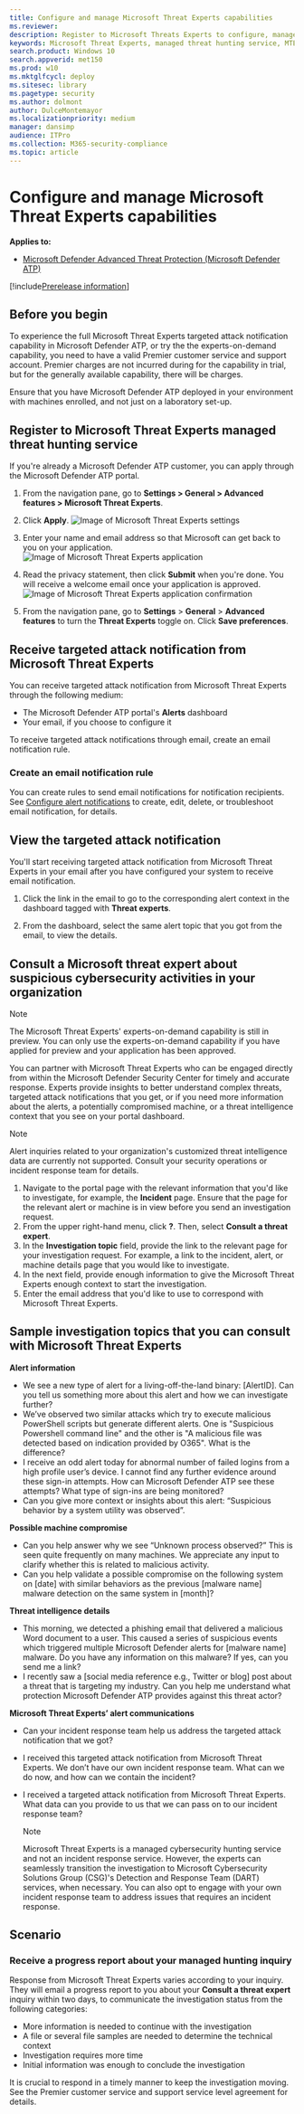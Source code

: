 ```yaml
---
title: Configure and manage Microsoft Threat Experts capabilities
ms.reviewer: 
description: Register to Microsoft Threats Experts to configure, manage, and use it in your daily security operations and security administration work.
keywords: Microsoft Threat Experts, managed threat hunting service, MTE, Microsoft managed hunting service
search.product: Windows 10
search.appverid: met150
ms.prod: w10
ms.mktglfcycl: deploy
ms.sitesec: library
ms.pagetype: security
ms.author: dolmont
author: DulceMontemayor
ms.localizationpriority: medium
manager: dansimp
audience: ITPro
ms.collection: M365-security-compliance 
ms.topic: article
---
```


# Configure and manage Microsoft Threat Experts capabilities
**Applies to:**

- [Microsoft Defender Advanced Threat Protection (Microsoft Defender ATP)](https://go.microsoft.com/fwlink/p/?linkid=2069559)

[!include[Prerelease information](prerelease.md)]

## Before you begin 
To experience the full Microsoft Threat Experts targeted attack notification capability in Microsoft Defender ATP, or try the the experts-on-demand capability, you need to have a valid Premier customer service and support account. Premier charges are not incurred during for the capability in trial, but for the generally available capability, there will be charges.

Ensure that you have Microsoft Defender ATP deployed in your environment with machines enrolled, and not just on a laboratory set-up. 

## Register to Microsoft Threat Experts managed threat hunting service 
If you're already a Microsoft Defender ATP customer, you can apply through the Microsoft Defender ATP portal. 

1. From the navigation pane, go to **Settings > General > Advanced features > Microsoft Threat Experts**.

2. Click **Apply**. 
![Image of Microsoft Threat Experts settings](images/MTE_collaboratewithmte.png)

3. Enter your name and email address so that Microsoft can get back to you on your application. 
![Image of Microsoft Threat Experts application](images/MTE_apply.png)

4. Read the privacy statement, then click **Submit** when you're done. You will receive a welcome email once your application is approved.   
![Image of Microsoft Threat Experts application confirmation](images/MTE_applicationconfirmation.png)

6. From the navigation pane, go to **Settings** > **General** > **Advanced features** to turn the **Threat Experts** toggle on. Click **Save preferences**. 

## Receive targeted attack notification from Microsoft Threat Experts 
You can receive targeted attack notification from Microsoft Threat Experts through the following medium:  
- The Microsoft Defender ATP portal's **Alerts** dashboard  
- Your email, if you choose to configure it 

To receive targeted attack notifications through email, create an email notification rule.

### Create an email notification rule 
You can create rules to send email notifications for notification recipients. See  [Configure alert notifications](configure-email-notifications.md) to create, edit, delete, or troubleshoot email notification, for details.

## View the targeted attack notification  
You'll start receiving targeted attack notification from Microsoft Threat Experts in your email after you have configured your system to receive email notification.  

1. Click the link in the email to go to the corresponding alert context in the dashboard tagged with **Threat experts**. 

2. From the dashboard, select the same alert topic that you got from the email, to view the details.  


## Consult a Microsoft threat expert about suspicious cybersecurity activities in your organization 
>[!NOTE]
>The Microsoft Threat Experts' experts-on-demand capability is still in preview. You can only use the experts-on-demand capability if you have applied for preview and your application has been approved.

You can partner with Microsoft Threat Experts who can be engaged directly from within the Microsoft Defender Security Center for timely and accurate response. Experts provide insights to better understand complex threats, targeted attack notifications that you get, or if you need more information about the alerts, a potentially compromised machine, or a threat intelligence context that you see on your portal dashboard. 

>[!NOTE]
>Alert inquiries related to your organization's customized threat intelligence data are currently not supported. Consult your security operations or incident response team for details.

1. Navigate to the portal page with the relevant information that you'd like to investigate, for example, the **Incident** page. Ensure that the page for the relevant alert or machine is in view before you send an investigation request. 
2. From the upper right-hand menu, click **?**. Then, select **Consult a threat expert**.
3. In the **Investigation topic** field, provide the link to the relevant page for your investigation request. For example, a link to the incident, alert, or machine details page that you would like to investigate. 
4. In the next field, provide enough information to give the Microsoft Threat Experts enough context to start the investigation. 
5. Enter the email address that you'd like to use to correspond with Microsoft Threat Experts.
   

## Sample investigation topics that you can consult with Microsoft Threat Experts

**Alert information**
- We see a new type of alert for a living-off-the-land binary: [AlertID]. Can you tell us something more about this alert and how we can investigate further?
- We’ve observed two similar attacks which try to execute malicious PowerShell scripts but generate different alerts. One is "Suspicious Powershell command line" and the other is "A malicious file was detected based on indication provided by O365". What is the difference?
- I receive an odd alert today for abnormal number of failed logins from a high profile user’s device. I cannot find any further evidence around these sign-in attempts. How can Microsoft Defender ATP see these attempts? What type of sign-ins are being monitored?
- Can you give more context or insights about this alert: “Suspicious behavior by a system utility was observed”. 

**Possible machine compromise**
- Can you help answer why we see “Unknown process observed?” This is seen quite frequently on many machines. We appreciate any input to clarify whether this is related to malicious activity.
- Can you help validate a possible compromise on the following system on [date] with similar behaviors as the previous [malware name] malware detection on the same system in [month]?

**Threat intelligence details**
- This morning, we detected a phishing email that delivered a malicious Word document to a user. This caused a series of suspicious events which triggered multiple Microsoft Defender alerts for [malware name] malware. Do you have any information on this malware? If yes, can you send me a link?
- I recently saw a [social media reference e.g., Twitter or blog] post about a threat that is targeting my industry. Can you help me understand what protection Microsoft Defender ATP provides against this threat actor? 

**Microsoft Threat Experts’ alert communications** 
- Can your incident response team help us address the targeted attack notification that we got?
- I received this targeted attack notification from Microsoft Threat Experts. We don’t have our own incident response team. What can we do now, and how can we contain the incident?
- I received a targeted attack notification from Microsoft Threat Experts. What data can you provide to us that we can pass on to our incident response team?

  >[!NOTE]
  >Microsoft Threat Experts is a managed cybersecurity hunting service and not an incident response service. However, the experts can seamlessly transition the investigation to Microsoft Cybersecurity Solutions Group (CSG)'s  Detection and Response Team (DART) services, when necessary. You can also opt to engage with your own incident response team to address issues that requires an incident response. 

## Scenario

### Receive a progress report about your managed hunting inquiry 
Response from Microsoft Threat Experts varies according to your inquiry. They will email a progress report to you about your **Consult a threat expert** inquiry within two days, to communicate the investigation status from the following categories: 
- More information is needed to continue with the investigation 
- A file or several file samples are needed to determine the technical context 
- Investigation requires more time   
- Initial information was enough to conclude the investigation 

It is crucial to respond in a timely manner to keep the investigation moving. See the Premier customer service and support service level agreement for details.  
